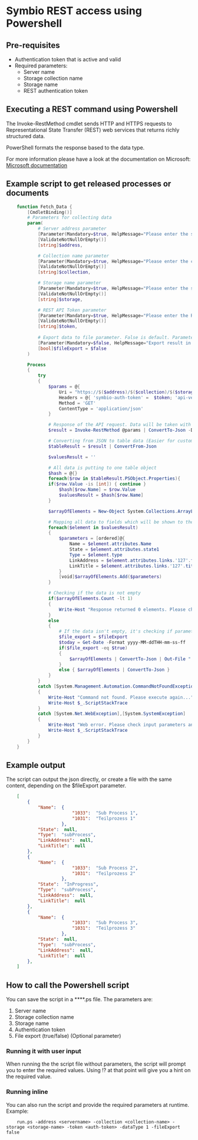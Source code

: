 # Symbio REST access using Powershell

## Pre-requisites

- Authentication token that is active and valid
- Required parameters: 
	- Server name
	- Storage collection name
	- Storage name
	- REST authentication token

## Executing a REST command using Powershell
The Invoke-RestMethod cmdlet sends HTTP and HTTPS requests to Representational State Transfer (REST) web services that returns richly structured data.

PowerShell formats the response based to the data type. 

For more information please have a look at the documentation on Microsoft: [Microsoft documentation](https://docs.microsoft.com/en-us/powershell/module/microsoft.powershell.utility/invoke-restmethod?view=powershell-6)

## Example script to get released processes or documents
```powershell
	function Fetch_Data {
		[CmdletBinding()]
		# Parameters for collecting data
		param(
			# Server address parameter
			[Parameter(Mandatory=$true, HelpMessage="Please enter the server address!", Position=1)]
			[ValidateNotNullOrEmpty()]
			[string]$address,

			# Collection name parameter
			[Parameter(Mandatory=$true, HelpMessage="Please enter the collection name!", Position=2)]
			[ValidateNotNullOrEmpty()]
			[string]$collection,

			# Storage name parameter
			[Parameter(Mandatory=$true, HelpMessage="Please enter the storage name!", Position=3)]
			[ValidateNotNullOrEmpty()]
			[string]$storage,

			# REST API Token parameter
			[Parameter(Mandatory=$true, HelpMessage="Please enter the REST API token!", Position=4)]
			[ValidateNotNullOrEmpty()]
			[string]$token,
		
			# Export data to file parameter. False is default. Parameter is not mandatory
			[Parameter(Mandatory=$false, HelpMessage="Export result in json file?", Position=5)]
			[bool]$fileExport = $false
		)

		Process
		{
			try
			{
				$params = @{
				    Uri = "https://$($address)/$($collection)/$($storage)/_api/rest/facets/processes/views/lastReleasedProcesses/elements"
				    Headers = @{ 'symbio-auth-token' =  $token; 'api-version' = '2.0' }
				    Method = 'GET'
				    ContentType = 'application/json'
				}

				# Response of the API request. Data will be taken with depth of 10 levels
				$result = Invoke-RestMethod @params | ConvertTo-Json -Depth 10

				# Converting from JSON to table data (Easier for customization of fields and ordering)
				$tableResult = $result | ConvertFrom-Json

				$valuesResult = ''

				# All data is putting to one table object
				$hash = @{}
				foreach($row in $tableResult.PSObject.Properties){
				if($row.Value -is [int]) { continue }
					$hash[$row.Name] = $row.Value
					$valuesResult = $hash[$row.Name]
				}

				$arrayOfElements = New-Object System.Collections.ArrayList

				# Mapping all data to fields which will be shown to the final data
				foreach($element in $valuesResult)
				{
					$parameters = [ordered]@{
						Name = $element.attributes.Name
						State = $element.attributes.state1
						Type = $element.type
						LinkAddress = $element.attributes.links.'127'.fullAddress
						LinkTitle = $element.attributes.links.'127'.title
					} 
					[void]$arrayOfElements.Add($parameters)
				}

				# Checking if the data is not empty
				if($arrayOfElements.Count -lt 1)
				{
					Write-Host "Response returned 0 elements. Please check input parameters, and try again..."
				}
				else
				{
                    # If the data isn't empty, it's checking if parameter export to file is True
                    $file_export = $fileExport
                    $today = Get-Date -Format yyyy-MM-ddTHH-mm-ss-ff
                    if($file_export -eq $true) 
                    {
                        $arrayOfElements | ConvertTo-Json | Out-File ".\processes$($today).json"
                    }
                    else { $arrayOfElements | ConvertTo-Json }
				}
			}
			catch [System.Management.Automation.CommandNotFoundException]
			{
				Write-Host "Command not found. Please execute again..."
				Write-Host $_.ScriptStackTrace
			}
			catch [System.Net.WebException],[System.SystemException]
			{
				Write-Host "Web error. Please check input parameters and try again."
				Write-Host $_.ScriptStackTrace
			}
		}
	}
```
## Example output

The script can output the json directly, or create a file with the same content, depending on the $fileExport parameter.

```json
	[
		{
			"Name":  {
						 "1033":  "Sub Process 1",
						 "1031":  "Teilprozess 1"
					 },
			"State":  null,
			"Type":  "subProcess",
			"LinkAddress":  null,
			"LinkTitle":  null
		},
		{
			"Name":  {
						 "1033":  "Sub Process 2",
						 "1031":  "Teilprozess 2"
					 },
			"State":  "InProgress",
			"Type":  "subProcess",
			"LinkAddress":  null,
			"LinkTitle":  null
		},
		{
			"Name":  {
						 "1033":  "Sub Process 3",
						 "1031":  "Teilprozess 3"
					 },
			"State":  null,
			"Type":  "subProcess",
			"LinkAddress":  null,
			"LinkTitle":  null
		},
	]
```

## How to call the Powershell script
You can save the script in a ****.ps file.
The parameters are:
1. Server name
1. Storage collection name
1. Storage name
1. Authentication token
1. File export (true/false) (Optional parameter)

### Running it with user input
When running the the script file without parameters, the script will prompt you to enter the required values. Using !? at that point will give you a hint on the required value.

### Running inline
You can also run the script and provide the required parameters at runtime.
Example:
```
	run.ps -address <servername> -collection <collection-name> -storage <storage-name> -token <auth-token> -dataType 1 -fileExport false
```